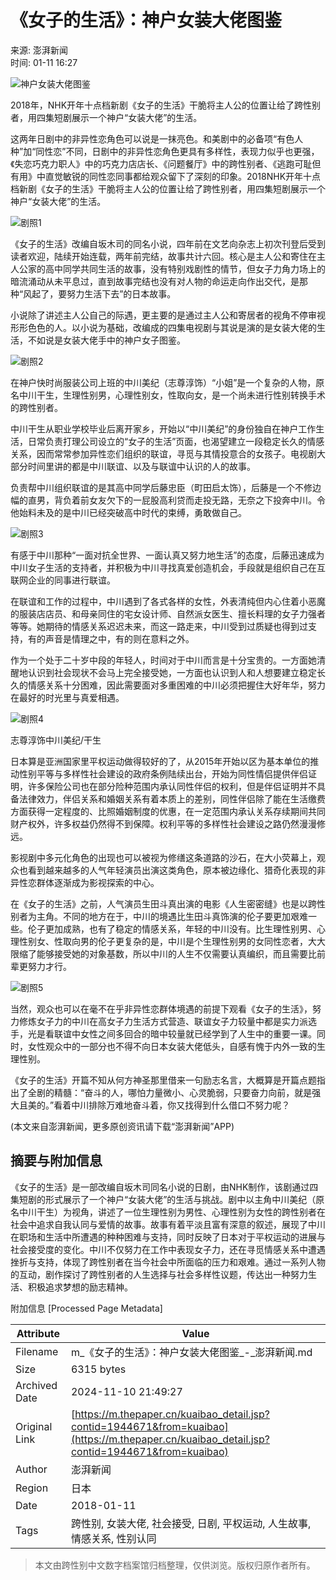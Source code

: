 # 《女子的生活》：神户女装大佬图鉴

来源: 澎湃新闻  
时间: 01-11 16:27

![神户女装大佬图鉴](https://file.thepaper.cn/wap/v6/img/kb_zhaiyao.png)  

2018年，NHK开年十点档新剧《女子的生活》干脆将主人公的位置让给了跨性别者，用四集短剧展示一个神户“女装大佬”的生活。

这两年日剧中的非异性恋角色可以说是一抹亮色。和美剧中的必备项“有色人种”加“同性恋”不同，日剧中的非异性恋角色更具有多样性，表现力似乎也更强，《失恋巧克力职人》中的巧克力店店长、《问题餐厅》中的跨性别者、《逃跑可耻但有用》中直觉敏锐的同性恋同事都给观众留下了深刻的印象。2018NHK开年十点档新剧《女子的生活》干脆将主人公的位置让给了跨性别者，用四集短剧展示一个神户“女装大佬”的生活。

![剧照1](http://image.thepaper.cn/www/image/6/682/935.jpg)  

《女子的生活》改编自坂木司的同名小说，四年前在文艺向杂志上初次刊登后受到读者欢迎，陆续开始连载，两年前完结，故事共计六回。核心是主人公和寄住在主人公家的高中同学共同生活的故事，没有特别戏剧性的情节，但女子力角力场上的暗流涌动从未平息过，直到故事完结也没有对人物的命运走向作出交代，是那种“风起了，要努力生活下去”的日本故事。

小说除了讲述主人公自己的际遇，更主要的是通过主人公和寄居者的视角不停审视形形色色的人。以小说为基础，改编成的四集电视剧与其说是演的是女装大佬的生活，不如说是女装大佬手中的神户女子图鉴。

![剧照2](http://image.thepaper.cn/www/image/6/682/936.jpg)  

在神户快时尚服装公司上班的中川美纪（志尊淳饰）“小姐”是一个复杂的人物，原名中川干生，生理性别男，心理性别女，性取向女，是一个尚未进行性别转换手术的跨性别者。

中川干生从职业学校毕业后离开家乡，开始以“中川美纪”的身份独自在神户工作生活，日常负责打理公司设立的“女子的生活”页面，也渴望建立一段稳定长久的情感关系，因而常常参加异性恋们组织的联谊，寻觅与其情投意合的女孩子。电视剧大部分时间里讲的都是中川联谊、以及与联谊中认识的人的故事。

负责帮中川组织联谊的是其高中同学后藤忠臣（町田启太饰），后藤是一个不修边幅的直男，背负着前女友欠下的一屁股高利贷而走投无路，无奈之下投奔中川。令他始料未及的是中川已经突破高中时代的束缚，勇敢做自己。

![剧照3](http://image.thepaper.cn/www/image/6/682/937.jpg)  

有感于中川那种“一面对抗全世界、一面认真又努力地生活”的态度，后藤迅速成为中川女子生活的支持者，并积极为中川寻找真爱创造机会，手段就是组织自己在互联网企业的同事进行联谊。

在联谊和工作的过程中，中川遇到了各式各样的女性，外表清纯但内心住着小恶魔的服装店店员、和母亲同住的宅女设计师、自然派女医生、擅长料理的女子力强者等等。她期待的情感关系迟迟未来，而这一路走来，中川受到过质疑也得到过支持，有的声音是情理之中，有的则在意料之外。

作为一个处于二十岁中段的年轻人，时间对于中川而言是十分宝贵的。一方面她清醒地认识到社会现状不会马上完全接受她，一方面也认识到人和人想要建立稳定长久的情感关系十分困难，因此需要面对多重困难的中川必须把握住大好年华，努力在最好的时光里与真爱相遇。

![剧照4](http://image.thepaper.cn/www/image/6/682/938.jpg)  

志尊淳饰中川美纪/干生

日本算是亚洲国家里平权运动做得较好的了，从2015年开始以区为基本单位的推动性别平等与多样性社会建设的政府条例陆续出台，开始为同性情侣提供伴侣证明，许多保险公司也在部分险种范围内承认同性伴侣的权利，但是伴侣证明并不具备法律效力，伴侣关系和婚姻关系有着本质上的差别，同性伴侣除了能在生活缴费方面获得一定程度的、比照婚姻制度的优惠，在一定范围内承认关系存续期间共同财产权外，许多权益仍然得不到保障。权利平等的多样性社会建设之路仍然漫漫修远。

影视剧中多元化角色的出现也可以被视为修缮这条道路的沙石，在大小荧幕上，观众也看到越来越多的人气年轻演员出演这类角色，原本被边缘化、猎奇化表现的非异性恋群体逐渐成为影视探索的中心。

在《女子的生活》之前，人气演员生田斗真出演的电影《人生密密缝》也是以跨性别者为主角。不同的地方在于，中川的境遇比生田斗真饰演的伦子要更加艰难一些。伦子更加成熟，也有了稳定的情感关系，年轻的中川没有。比生理性别男、心理性别女、性取向男的伦子更复杂的是，中川是个生理性别男的女同性恋者，大大限缩了能够接受她的对象基数，所以中川的人生不仅需要认真编织，而且需要比前辈更努力才行。

![剧照5](http://image.thepaper.cn/www/image/6/682/939.gif)  

当然，观众也可以在毫不在乎非异性恋群体境遇的前提下观看《女子的生活》，努力修炼女子力的中川在高女子力生活方式营造、联谊女子力较量中都是实力派选手，光是看联谊中女性之间多回合的暗中较量就已经学到了人生中的重要一课。同时，女性观众中的一部分也不得不向日本女装大佬低头，自感有愧于内外一致的生理性别。

《女子的生活》开篇不知从何方神圣那里借来一句励志名言，大概算是开篇点题指出了全剧的精髓：“奋斗的人，哪怕力量微小、心灵脆弱，只要奋力向前，就是强大且美的。”看着中川排除万难地奋斗着，你又找得到什么借口不努力呢？

(本文来自澎湃新闻，更多原创资讯请下载“澎湃新闻”APP)

## 摘要与附加信息

<!-- tcd_abstract -->
《女子的生活》是一部改编自坂木司同名小说的日剧，由NHK制作，该剧通过四集短剧的形式展示了一个神户“女装大佬”的生活与挑战。剧中以主角中川美纪（原名中川干生）为视角，讲述了一位生理性别为男性、心理性别为女性的跨性别者在社会中追求自我认同与爱情的故事。故事有着平淡且富有深意的叙述，展现了中川在职场和生活中所遭遇的种种困难与支持，同时反映了日本对于平权运动的进展与社会接受度的变化。中川不仅努力在工作中表现女子力，还在寻觅情感关系中遭遇挫折与支持，体现了跨性别者在当今社会中所面临的压力和艰难。通过一系列人物的互动，剧作探讨了跨性别者的人生选择与社会多样性议题，传达出一种努力生活、积极追求梦想的励志精神。
<!-- tcd_abstract_end -->

附加信息 [Processed Page Metadata]

| Attribute       | Value                                  |
|-----------------|----------------------------------------|
| Filename        | m_《女子的生活》：神户女装大佬图鉴_-_澎湃新闻.md                             |
| Size            | 6315 bytes                           |
| Archived Date   | 2024-11-10 21:49:27                             |
| Original Link   | [https://m.thepaper.cn/kuaibao_detail.jsp?contid=1944671&from=kuaibao](https://m.thepaper.cn/kuaibao_detail.jsp?contid=1944671&from=kuaibao)                       |
| Author          | 澎湃新闻                               |
| Region          | 日本                               |
| Date            | 2018-01-11                                 |
| Tags            | 跨性别, 女装大佬, 社会接受, 日剧, 平权运动, 人生故事, 情感关系, 性别认同                                 |
>
> 本文由跨性别中文数字档案馆归档整理，仅供浏览。版权归原作者所有。
>